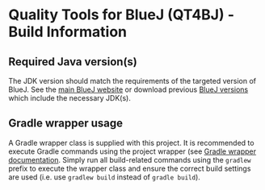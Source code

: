 # Quality Tools for BlueJ (QT4BJ) - Build Information

## Required Java version(s)
The JDK version should match the requirements of the targeted version of BlueJ. See the [main BlueJ website](https://www.bluej.org/) or download previous [BlueJ versions](https://www.bluej.org/versions.html) which include the necessary JDK(s).

## Gradle wrapper usage
A Gradle wrapper class is supplied with this project. It is recommended to execute Gradle commands using the project wrapper (see [Gradle wrapper documentation](https://docs.gradle.org/current/userguide/gradle_wrapper.html). Simply run all build-related commands using the `gradlew` prefix to execute the wrapper class and ensure the correct build settings are used (i.e. use `gradlew build` instead of `gradle build`).

